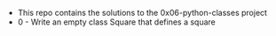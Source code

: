 * This repo contains the solutions to the 0x06-python-classes project
* 0 - Write an empty class Square that defines a square

